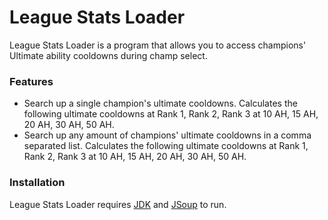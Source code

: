 # League Stats Loader

League Stats Loader is a program that allows you to access champions' Ultimate ability cooldowns during champ select.

### Features

  - Search up a single champion's ultimate cooldowns. Calculates the following ultimate cooldowns at Rank 1, Rank 2, Rank 3 at 10 AH, 15 AH, 20 AH, 30 AH, 50 AH.
  - Search up any amount of champions' ultimate cooldowns in a comma separated list. Calculates the following ultimate cooldowns at Rank 1, Rank 2, Rank 3 at 10 AH, 15 AH, 20 AH, 30 AH, 50 AH.
### Installation

League Stats Loader requires [JDK](https://www.oracle.com/technetwork/java/javase/downloads/index.html) and [JSoup](https://jsoup.org/download) to run.
